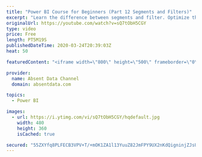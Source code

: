 ```yaml
---
title: "Power BI Course for Beginners (Part 12 Segments and Filters)"
excerpt: "Learn the difference between segments and filter. Optimize the user experience by learn how to make an interactivity using custom filters."
originalUrl: https://youtube.com/watch?v=sQ7tObH5CGY
type: video
price: Free
length: PT5M19S
publishedDateTime: 2020-03-24T20:39:03Z
heat: 50

featuredContent: "<iframe width=\"800\" height=\"500\" frameborder=\"0\" src=\"https://www.youtube.com/embed/sQ7tObH5CGY\" allow=\"accelerometer; autoplay; encrypted-media; gyroscope; picture-in-picture\" allowfullscreen></iframe>"

provider:
  name: Absent Data Channel
  domain: absentdata.com

topics:
  - Power BI

images:
  - url: https://i.ytimg.com/vi/sQ7tObH5CGY/hqdefault.jpg
    width: 480
    height: 360
    isCached: true

secured: "55ZXYfq8PLFECB3VPV+T/+mOK1ZA1l13YuuZ82JmFPY9UX2nKdQigninjZJsU2rT9o2Xigejmvgh6V2hAhBXn8PR6iQca+1SYAvFcYJ7jhbdRgAOXFEjn68Y5RYs7S1yo13MAV9Wyo745Vy1cMDu9FCA4RQA8tVuOZNeSaKGNfTs1rwSC5Lj1b1iP6d4gZo+WHkRfLUh+mr0X1AkvHeMoEnAdk76+kS+e+GNoMpfeOx3SjTwr0QI9ZIBC2yIIWyEIqWoIJ2KUb+MU3dHSYdSO5rHEERqb4QbSJqmQ6Rp/x3pZMagrOtS8s9PeUW8Qhlh8Kz3z5mN+ka9pdRd1qQW6Vk459EczB9LjoVQwU3wuAAiuXQhyfSEaKT/s56UZjx8BO9h9mbPEZInKgVvvpJwCYXxbJz7MWH9t90QKgBhsMg=;mbfIiEr37VpV3oBi20Fpew=="
---
```


